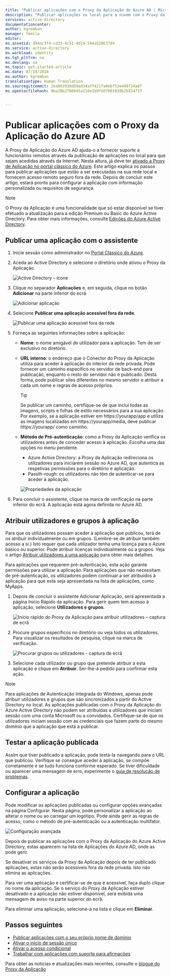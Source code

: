 ```yaml
---
title: "Publicar aplicações com o Proxy da Aplicação do Azure AD | Microsoft Docs"
description: "Publicar aplicações no local para a nuvem com o Proxy da Aplicação do Azure AD."
services: active-directory
documentationcenter: 
author: kgremban
manager: femila
editor: 
ms.assetid: d94ac3f4-cd33-4c51-9d19-544a528637d4
ms.service: active-directory
ms.workload: identity
ms.tgt_pltfrm: na
ms.devlang: na
ms.topic: get-started-article
ms.date: 07/19/2016
ms.author: kgremban
translationtype: Human Translation
ms.sourcegitcommit: 2ea002938d69ad34aff421fa0eb753e449724a8f
ms.openlocfilehash: 0ba28b2708045a216e1b9fdd7601010b2b554737


---
```

# <a name="publish-applications-using-azure-ad-application-proxy"></a>Publicar aplicações com o Proxy da Aplicação do Azure AD
A Proxy de Aplicação do Azure AD ajuda-o a fornecer suporte a funcionários remotos através da publicação de aplicações no local para que sejam acedidas através da Internet. Nesta altura, já deve ter [ativado a Proxy de Aplicação no portal clássico do Azure](active-directory-application-proxy-enable.md). Este artigo explica os passos para publicar aplicações que estão a ser executadas na sua rede local e fornecem acesso remoto seguro fora da rede. Depois de concluir este artigo, estará pronto para configurar a aplicação com informação personalizada ou requisitos de segurança.

> [!NOTE]
> O Proxy da Aplicação é uma funcionalidade que só estar disponível se tiver efetuado a atualização para a edição Premium ou Basic do Azure Active Directory. Para obter mais informações, consulte [Edições do Azure Active Directory](active-directory-editions.md).
> 
> 

## <a name="publish-an-app-using-the-wizard"></a>Publicar uma aplicação com o assistente
1. Inicie sessão como administrador no [Portal Clássico do Azure](https://manage.windowsazure.com/).
2. Aceda ao Active Directory e selecione o diretório onde ativou o Proxy da Aplicação.
   
    ![Active Directory – ícone](./media/active-directory-application-proxy-publish/ad_icon.png)
3. Clique no separador **Aplicações** e, em seguida, clique no botão **Adicionar** na parte inferior do ecrã
   
    ![Adicionar aplicação](./media/active-directory-application-proxy-publish/aad_appproxy_selectdirectory.png)
4. Selecione **Publicar uma aplicação acessível fora da rede**.
   
    ![Publicar uma aplicação acessível fora da rede](./media/active-directory-application-proxy-publish/aad_appproxy_addapp.png)
5. Forneça as seguintes informações sobre a aplicação:
   
   * **Nome**: o nome amigável de utilizador para a aplicação. Tem de ser exclusivo no diretório.
   * **URL interno**: o endereço que o Conector do Proxy da Aplicação utiliza para aceder à aplicação do interior da rede privada. Pode fornecer um caminho específico no servidor de back-end para publicação, enquanto o resto do servidor não é publicado. Desta forma, pode publicar sites diferentes no mesmo servidor e atribuir a cada um nome e regras de acesso próprios.
     
     > [!TIP]
     > Se publicar um caminho, certifique-se de que inclui todas as imagens, scripts e folhas de estilo necessários para a sua aplicação. Por exemplo, se a aplicação estiver em https://yourapp/app e utiliza as imagens localizadas em https://yourapp/media, deve publicar https://yourapp/ como caminho.
     > 
     > 
   * **Método de Pré-autenticação**: como a Proxy da Aplicação verifica os utilizadores antes de conceder acesso à aplicação. Escolha uma das opções no menu pendente.
     
     * Azure Active Directory: a Proxy da Aplicação redireciona os utilizadores para iniciarem sessão no Azure AD, que autentica as respetivas permissões para o diretório e aplicação.
     * Passth-rough: os utilizadores não têm de autenticar-se para aceder à aplicação.
     
     ![Propriedades da aplicação](./media/active-directory-application-proxy-publish/aad_appproxy_appproperties.png)  
6. Para concluir o assistente, clique na marca de verificação na parte inferior do ecrã. A aplicação está agora definida no Azure AD.

## <a name="assign-users-and-groups-to-the-application"></a>Atribuir utilizadores e grupos à aplicação
Para que os utilizadores possam aceder à aplicação que publicou, terá de os atribuir individualmente ou em grupos. (Lembre-se de atribuir também acesso a si.) Isto requer que cada utilizador tenha uma licença para o Azure básico ou superior. Pode atribuir licenças individualmente ou a grupos. Veja o artigo [Atribuir utilizadores a uma aplicação](active-directory-applications-guiding-developers-assigning-users.md) para obter mais detalhes. 

Para aplicações que requerem pré-autenticação, esta ação garante permissões para utilizar a aplicação. Para aplicações que não necessitam de pré-autenticação, os utilizadores podem continuar a ser atribuídos à aplicação para que esta seja apresentada na lista de aplicações, como MyApps.

1. Depois de concluir o assistente Adicionar Aplicação, será apresentada a página Início Rápido da aplicação. Para gerir quem tem acesso à aplicação, selecione **Utilizadores e grupos**.
   
    ![Início rápido do Proxy da Aplicação para atribuir utilizadores – captura de ecrã](./media/active-directory-application-proxy-publish/aad_appproxy_usersgroups.png)
2. Procure grupos específicos no diretório ou veja todos os utilizadores. Para visualizar os resultados de pesquisa, clique na marca de verificação.
   
      ![Procurar grupos ou utilizadores - captura de ecrã](./media/active-directory-application-proxy-publish/aad_appproxy_search.png)
3. Selecione cada utilizador ou grupo que pretende atribuir a esta aplicação e clique em **Atribuir**. Ser-lhe-á pedido para confirmar esta ação.

> [!NOTE]
> Para aplicações de Autenticação Integrada do Windows, apenas pode atribuir utilizadores e grupos que são sincronizados a partir do Active Directory no local. As aplicações publicadas com o Proxy da Aplicação do Azure Active Directory não podem ser atribuídas a utilizadores que iniciam sessão com uma conta Microsoft ou a convidados. Certifique-se de que os utilizadores iniciam sessão com as credenciais que fazem parte do mesmo domínio que a aplicação que está a publicar.
> 
> 

## <a name="test-your-published-application"></a>Testar a aplicação publicada
Assim que tiver publicado a aplicação, pode testá-la navegando para o URL que publicou. Verifique se consegue aceder à aplicação, se compõe corretamente e se tudo funciona conforme esperado. Se tiver dificuldade ou aparecer uma mensagem de erro, experimente o [guia de resolução de problemas](active-directory-application-proxy-troubleshoot.md).

## <a name="configure-your-application"></a>Configurar a aplicação
Pode modificar as aplicações publicadas ou configurar opções avançadas na página Configurar. Nesta página, pode personalizar a aplicação ao alterar o nome ou ao carregar um logótipo. Pode ainda gerir as regras de acesso, como o método de pré-autenticação ou a autenticação multifator.

![Configuração avançada](./media/active-directory-application-proxy-publish/aad_appproxy_configure.png)

Depois de publicar as aplicações com o Proxy da Aplicação do Azure Active Directory, estas aparecem na lista de Aplicações do Azure AD, onde as pode gerir.

Se desativar os serviços da Proxy da Aplicação depois de ter publicado aplicações, estas não serão acessíveis fora da rede privada. Isto não elimina as aplicações.

Para ver uma aplicação e certificar-se de que é acessível, faça duplo clique no nome da aplicação. Se o serviço do Proxy da Aplicação estiver desativado e a aplicação não estiver disponível, será exibida uma mensagem de aviso na parte superior do ecrã.

Para eliminar uma aplicação, selecione-a na lista e clique em **Eliminar**.

## <a name="next-steps"></a>Passos seguintes
* [Publicar aplicações com o seu próprio nome de domínio](active-directory-application-proxy-custom-domains.md)
* [Ativar o início de sessão único](active-directory-application-proxy-sso-using-kcd.md)
* [Ativar o acesso condicional](active-directory-application-proxy-conditional-access.md)
* [Trabalhar com aplicações com suporte para afirmações](active-directory-application-proxy-claims-aware-apps.md)

Para obter as notícias e atualizações mais recentes, consulte o [blogue do Proxy da Aplicação](http://blogs.technet.com/b/applicationproxyblog/)




<!--HONumber=Nov16_HO2-->


